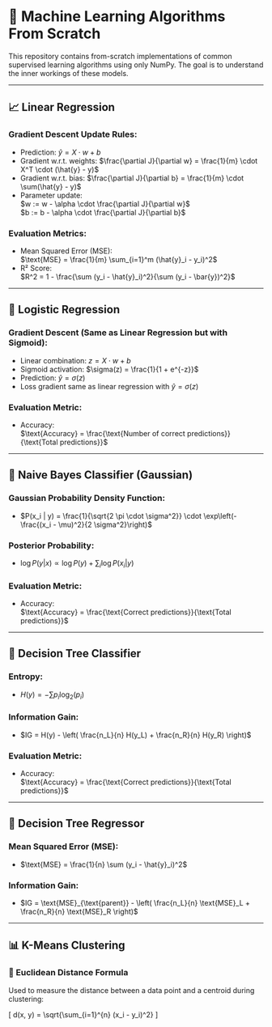 # 📘 Machine Learning Algorithms From Scratch

This repository contains from-scratch implementations of common supervised learning algorithms using only NumPy. The goal is to understand the inner workings of these models.

---

## 📈 Linear Regression

### Gradient Descent Update Rules:
- Prediction: $\hat{y} = X \cdot w + b$
- Gradient w.r.t. weights: $\frac{\partial J}{\partial w} = \frac{1}{m} \cdot X^T \cdot (\hat{y} - y)$
- Gradient w.r.t. bias: $\frac{\partial J}{\partial b} = \frac{1}{m} \cdot \sum(\hat{y} - y)$
- Parameter update:  
  $w := w - \alpha \cdot \frac{\partial J}{\partial w}$  
  $b := b - \alpha \cdot \frac{\partial J}{\partial b}$

### Evaluation Metrics:
- Mean Squared Error (MSE):  
  $\text{MSE} = \frac{1}{m} \sum_{i=1}^m (\hat{y}_i - y_i)^2$
- R² Score:  
  $R^2 = 1 - \frac{\sum (y_i - \hat{y}_i)^2}{\sum (y_i - \bar{y})^2}$

---

## 🤖 Logistic Regression

### Gradient Descent (Same as Linear Regression but with Sigmoid):
- Linear combination: $z = X \cdot w + b$
- Sigmoid activation: $\sigma(z) = \frac{1}{1 + e^{-z}}$
- Prediction: $\hat{y} = \sigma(z)$
- Loss gradient same as linear regression with $\hat{y} = \sigma(z)$

### Evaluation Metric:
- Accuracy:  
  $\text{Accuracy} = \frac{\text{Number of correct predictions}}{\text{Total predictions}}$

---

## 🧠 Naive Bayes Classifier (Gaussian)

### Gaussian Probability Density Function:
- $P(x_i | y) = \frac{1}{\sqrt{2 \pi \cdot \sigma^2}} \cdot \exp\left(-\frac{(x_i - \mu)^2}{2 \sigma^2}\right)$

### Posterior Probability:
- $\log P(y | x) \propto \log P(y) + \sum_i \log P(x_i | y)$

### Evaluation Metric:
- Accuracy:  
  $\text{Accuracy} = \frac{\text{Correct predictions}}{\text{Total predictions}}$

---

## 🌳 Decision Tree Classifier

### Entropy:
- $H(y) = -\sum p_i \log_2(p_i)$

### Information Gain:
- $IG = H(y) - \left( \frac{n_L}{n} H(y_L) + \frac{n_R}{n} H(y_R) \right)$

### Evaluation Metric:
- Accuracy:  
  $\text{Accuracy} = \frac{\text{Correct predictions}}{\text{Total predictions}}$

---

## 🌲 Decision Tree Regressor

### Mean Squared Error (MSE):
- $\text{MSE} = \frac{1}{n} \sum (y_i - \hat{y}_i)^2$

### Information Gain:
- $IG = \text{MSE}_{\text{parent}} - \left( \frac{n_L}{n} \text{MSE}_L + \frac{n_R}{n} \text{MSE}_R \right)$

---

## 📊 K-Means Clustering

### 📐 Euclidean Distance Formula

Used to measure the distance between a data point and a centroid during clustering:

\[
d(x, y) = \sqrt{\sum_{i=1}^{n} (x_i - y_i)^2}
\]
